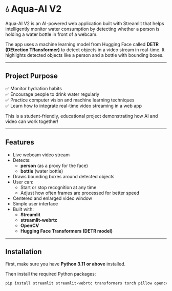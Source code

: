 # 💧 Aqua-AI V2

Aqua-AI V2 is an AI-powered web application built with Streamlit that helps intelligently monitor water consumption by detecting whether a person is holding a water bottle in front of a webcam.

The app uses a machine learning model from Hugging Face called **DETR (DEtection TRansformer)** to detect objects in a video stream in real-time. It highlights detected objects like a person and a bottle with bounding boxes.

---

## Project Purpose

✅ Monitor hydration habits  
✅ Encourage people to drink water regularly  
✅ Practice computer vision and machine learning techniques  
✅ Learn how to integrate real-time video streaming in a web app

This is a student-friendly, educational project demonstrating how AI and video can work together!

---

## Features

- Live webcam video stream
- Detects:
  - **person** (as a proxy for the face)
  - **bottle** (water bottle)
- Draws bounding boxes around detected objects
- User can:
  - Start or stop recognition at any time
  - Adjust how often frames are processed for better speed
- Centered and enlarged video window
- Simple user interface
- Built with:
  - **Streamlit**
  - **streamlit-webrtc**
  - **OpenCV**
  - **Hugging Face Transformers (DETR model)**

---

## Installation

First, make sure you have **Python 3.11 or above** installed.

Then install the required Python packages:

```bash
pip install streamlit streamlit-webrtc transformers torch pillow opencv-python av
